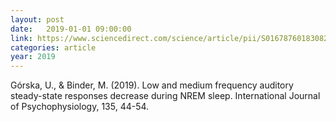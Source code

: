 ```yaml
---
layout: post
date:   2019-01-01 09:00:00
link: https://www.sciencedirect.com/science/article/pii/S0167876018308201
categories: article
year: 2019
---
```


Górska, U., & Binder, M. (2019). Low and medium frequency auditory steady-state responses decrease during NREM sleep. International Journal of Psychophysiology, 135, 44-54.
